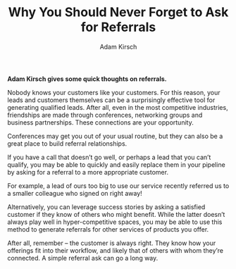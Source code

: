 ﻿---
title: Why You Should Never Forget to Ask for Referrals
description:
coverImage: /img/house.jpg
publishDate: Aug 12, 2016

author: Adam Kirsch
authorProfile: Senior Consultant at West Monroe Partners- I do my best work turning ambiguity into specificity at the intersection of technology and business.
authorImage: 
---

**Adam Kirsch gives some quick thoughts on referrals.**

Nobody knows your customers like your customers. For this reason, your leads and customers themselves can be a surprisingly effective tool for generating qualified leads. After all, even in the most competitive industries, friendships are made through conferences, networking groups and business partnerships. These connections are your opportunity.

Conferences may get you out of your usual routine, but they can also be a great place to build referral relationships.

If you have a call that doesn’t go well, or perhaps a lead that you can’t qualify, you may be able to quickly and easily replace them in your pipeline by asking for a referral to a more appropriate customer.

For example, a lead of ours too big to use our service recently referred us to a smaller colleague who signed on right away!

Alternatively, you can leverage success stories by asking a satisfied customer if they know of others who might benefit. While the latter doesn’t always play well in hyper-competitive spaces, you may be able to use this method to generate referrals for other services of products you offer.

After all, remember – the customer is always right. They know how your offerings fit into their workflow, and likely that of others with whom they’re connected. A simple referral ask can go a long way.
